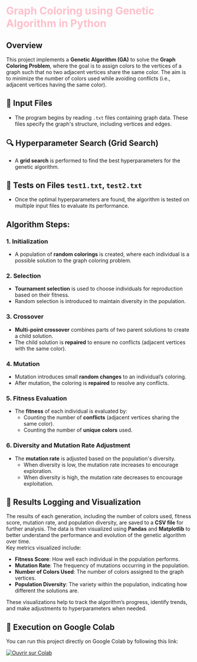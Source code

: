 # <span style="color:pink">Graph Coloring using Genetic Algorithm in Python</span>

## Overview
This project implements a **Genetic Algorithm (GA)** to solve the **Graph Coloring Problem**, where the goal is to assign colors to the vertices of a graph such that no two adjacent vertices share the same color. The aim is to minimize the number of colors used while avoiding conflicts (i.e., adjacent vertices having the same color).

## 📂 Input Files
- The program begins by reading `.txt` files containing graph data. These files specify the graph's structure, including vertices and edges.

## 🔍 Hyperparameter Search (Grid Search)
- A **grid search** is performed to find the best hyperparameters for the genetic algorithm.

## 🧪 Tests on Files `test1.txt`, `test2.txt`
- Once the optimal hyperparameters are found, the algorithm is tested on multiple input files to evaluate its performance.

## Algorithm Steps:

### 1. **Initialization**
   - A population of **random colorings** is created, where each individual is a possible solution to the graph coloring problem.

### 2. **Selection**
   - **Tournament selection** is used to choose individuals for reproduction based on their fitness.
   - Random selection is introduced to maintain diversity in the population.

### 3. **Crossover**
   - **Multi-point crossover** combines parts of two parent solutions to create a child solution.
   - The child solution is **repaired** to ensure no conflicts (adjacent vertices with the same color).

### 4. **Mutation**
   - Mutation introduces small **random changes** to an individual’s coloring.
   - After mutation, the coloring is **repaired** to resolve any conflicts.

### 5. **Fitness Evaluation**
   - The **fitness** of each individual is evaluated by:
     - Counting the number of **conflicts** (adjacent vertices sharing the same color).
     - Counting the number of **unique colors** used.

### 6. **Diversity and Mutation Rate Adjustment**
   - The **mutation rate** is adjusted based on the population's diversity.
     - When diversity is low, the mutation rate increases to encourage exploration.
     - When diversity is high, the mutation rate decreases to encourage exploitation.

## 💾 Results Logging and Visualization  
The results of each generation, including the number of colors used, fitness score, mutation rate, and population diversity, are saved to a **CSV file** for further analysis. The data is then visualized using **Pandas** and **Matplotlib** to better understand the performance and evolution of the genetic algorithm over time.  
Key metrics visualized include:
- **Fitness Score**: How well each individual in the population performs.
- **Mutation Rate**: The frequency of mutations occurring in the population.
- **Number of Colors Used**: The number of colors assigned to the graph vertices.
- **Population Diversity**: The variety within the population, indicating how different the solutions are.

These visualizations help to track the algorithm’s progress, identify trends, and make adjustments to hyperparameters when needed.

## 🚀 Execution on Google Colab  
You can run this project directly on Google Colab by following this link: 

[![Ouvrir sur Colab](https://colab.research.google.com/assets/colab-badge.svg)](https://colab.research.google.com/drive/1b9sDAfJgMbeRnrYFH1OGhED9Fg5LICbF?usp=sharing)

